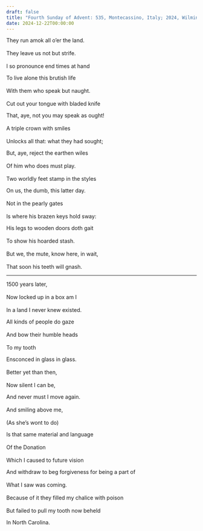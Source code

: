 ```yaml
---
draft: false
title: "Fourth Sunday of Advent: 535, Montecassino, Italy; 2024, Wilmington, USA"
date: 2024-12-22T00:00:00
---
```

They run amok all o’er the land. <br>  
They leave us not but strife. <br>  
I so pronounce end times at hand <br>  

To live alone this brutish life <br>  
With them who speak but naught. <br>  
Cut out your tongue with bladed knife <br>  

That, aye, not you may speak as ought! <br>  
A triple crown with smiles <br>  
Unlocks all that: what they had sought; <br>  

But, aye, reject the earthen wiles <br>  
Of him who does must play. <br>  
Two worldly feet stamp in the styles <br>  

On us, the dumb, this latter day. <br>  
Not in the pearly gates <br>  
Is where his brazen keys hold sway: <br>  

His legs to wooden doors doth gait <br>  
To show his hoarded stash. <br>  
But we, the mute, know here, in wait, <br>  
That soon his teeth will gnash. <br>  

---

1500 years later, <br>  
Now locked up in a box am I <br>  
In a land I never knew existed. <br>  

All kinds of people do gaze <br>  
And bow their humble heads <br>  
To my tooth <br>  

Ensconced in glass in glass. <br>  
Better yet than then, <br>  
Now silent I can be, <br>  

And never must I move again. <br>  
And smiling above me, <br>  
(As she’s wont to do) <br>  

Is that same material and language <br>  
Of the Donation <br>  
Which I caused to future vision <br>  

And withdraw to beg forgiveness for being a part of <br>  
What I saw was coming. <br>  
Because of it they filled my chalice with poison <br>  
But failed to pull my tooth now beheld <br>  

In North Carolina.